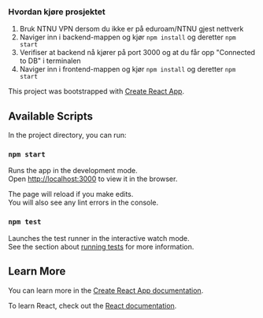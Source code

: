 ### Hvordan kjøre prosjektet

1. Bruk NTNU VPN dersom du ikke er på eduroam/NTNU gjest nettverk
2. Naviger inn i backend-mappen og kjør `npm install` og deretter `npm start`
3. Verifiser at backend nå kjører på port 3000 og at du får opp "Connected to DB" i terminalen
4. Naviger inn i frontend-mappen og kjør `npm install` og deretter `npm start`







This project was bootstrapped with [Create React App](https://github.com/facebook/create-react-app).

## Available Scripts

In the project directory, you can run:

### `npm start`

Runs the app in the development mode.<br />
Open [http://localhost:3000](http://localhost:3000) to view it in the browser.

The page will reload if you make edits.<br />
You will also see any lint errors in the console.

### `npm test`

Launches the test runner in the interactive watch mode.<br />
See the section about [running tests](https://facebook.github.io/create-react-app/docs/running-tests) for more information.


## Learn More

You can learn more in the [Create React App documentation](https://facebook.github.io/create-react-app/docs/getting-started).

To learn React, check out the [React documentation](https://reactjs.org/).
